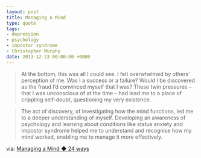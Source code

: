 ```yaml
---
layout: post
title: Managing a Mind
type: quote
tags:
- depression
- psychology
- impostor syndrome
- Christopher Murphy
date: 2013-12-23 00:00:00 +0000
---
```


>At the bottom, this was all I could see. I felt overwhelmed by others’ perception of me. Was I a success or a failure? Would I be discovered as the fraud I’d convinced myself that I was? These twin pressures – that I was unconscious of at the time – had lead me to a place of crippling self-doubt, questioning my very existence. 

>The act of discovery, of investigating how the mind functions, led me to a deeper understanding of myself. Developing an awareness of psychology and learning about conditions like status anxiety and impostor syndrome helped me to understand and recognise how my mind worked, enabling me to manage it more effectively.

via: [Managing a Mind ◆ 24 ways](http://24ways.org/2013/managing-a-mind/)
